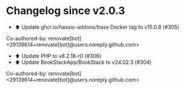 # Changelog since v2.0.3
- ⬆️ Update ghcr.io/hassio-addons/base Docker tag to v15.0.8 (#305)

Co-authored-by: renovate[bot] <29139614+renovate[bot]@users.noreply.github.com> 
- ⬆️ Update PHP to v8.2.18-r0 (#306) 
- ⬆️ Update BookStackApp/BookStack to v24.02.3 (#304)

Co-authored-by: renovate[bot] <29139614+renovate[bot]@users.noreply.github.com> 

